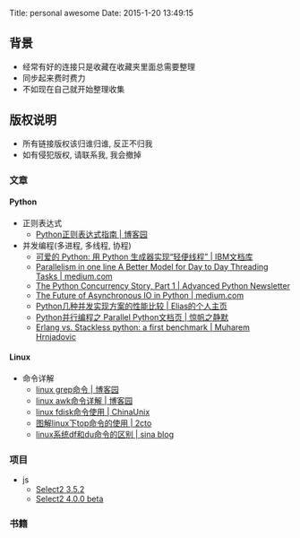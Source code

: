 Title: personal awesome
Date: 2015-1-20 13:49:15

## 背景
- 经常有好的连接只是收藏在收藏夹里面总需要整理
- 同步起来费时费力
- 不如现在自己就开始整理收集

## 版权说明
- 所有链接版权该归谁归谁, 反正不归我
- 如有侵犯版权, 请联系我, 我会撤掉

### 文章

#### Python
- 正则表达式
    + [Python正则表达式指南 | 博客园](http://www.cnblogs.com/huxi/archive/2010/07/04/1771073.html)
- 并发编程(多进程, 多线程, 协程)
    + [可爱的 Python: 用 Python 生成器实现“轻便线程” | IBM文档库](http://www.ibm.com/developerworks/cn/linux/sdk/python/charm-25/index.html)
    + [Parallelism in one line A Better Model for Day to Day Threading Tasks | medium.com](https://medium.com/@thechriskiehl/parallelism-in-one-line-40e9b2b36148)
    + [The Python Concurrency Story, Part 1 | Advanced Python Newsletter](http://migrateup.com/python-concurrency-story-pt1/)
    + [The Future of Asynchronous IO in Python | medium.com](https://medium.com/@paulcolomiets/the-future-of-asynchronous-io-in-python-ce200536d847)
    + [Python几种并发实现方案的性能比较 | Elias的个人主页](http://www.elias.cn/Python/PyConcurrency?from=Develop.PyConcurrency)
    + [Python并行编程之 Parallel Python文档页 | 惊帆之静默](http://gashero.yeax.com/?p=24)
    + [Erlang vs. Stackless python: a first benchmark | Muharem Hrnjadovic](http://muharem.wordpress.com/2007/07/31/erlang-vs-stackless-python-a-first-benchmark/)

#### Linux
- 命令详解
    + [linux grep命令 | 博客园](http://www.cnblogs.com/end/archive/2012/02/21/2360965.html)
    + [linux awk命令详解 | 博客园](http://www.cnblogs.com/ggjucheng/archive/2013/01/13/2858470.html)
    + [linux fdisk命令使用 | ChinaUnix](http://blog.chinaunix.net/uid-23929712-id-2650378.html)
    + [图解linux下top命令的使用 | 2cto](http://www.2cto.com/os/201209/157960.html)
    + [linux系统df和du命令的区别 | sina blog](http://blog.sina.com.cn/s/blog_45b28bfb010138od.html)

### 项目
- js
   + [Select2 3.5.2](http://select2.github.io/select2/)
   + [Select2 4.0.0 beta](https://select2.github.io/)
   
### 书籍


